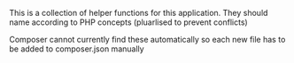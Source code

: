 This is a collection of helper functions for this application.
They should name according to PHP concepts (pluarlised to prevent conflicts)

Composer cannot currently find these automatically so 
each new file has to be added to composer.json manually
